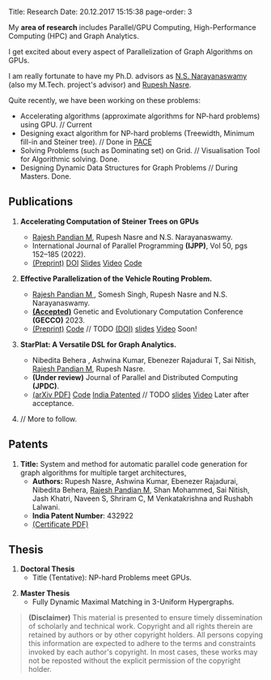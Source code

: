 Title: Research
Date: 20.12.2017 15:15:38
page-order: 3

My **area of research** includes Parallel/GPU Computing, High-Performance Computing (HPC) and Graph Analytics. 

I get excited about every aspect of Parallelization of Graph Algorithms on GPUs.

I am really fortunate to have my Ph.D. advisors as [N.S. Narayanaswamy][1] (also my M.Tech. project's advisor) and [Rupesh Nasre][3].

<!--- Both of them are wonderful professors/researchers I have ever met. From them, I have not just learnt doing research but also about good human values and other life+soft skills. -->


Quite recently, we have been working on these problems:

- Accelerating algorithms (approximate algorithms for NP-hard problems) using GPU. // Current
- Designing exact algorithm for NP-hard problems (Treewidth, Minimum fill-in and Steiner tree). // Done in [PACE][2] 
- Solving Problems (such as Dominating set) on Grid.  // Visualisation Tool for Algorithmic solving. Done.
- Designing Dynamic Data Structures for Graph Problems // During Masters. Done.

  
## Publications

1. **Accelerating Computation of Steiner Trees on GPUs**
    - <u>Rajesh Pandian M</u>, Rupesh Nasre and N.S. Narayanaswamy.
    - International Journal of Parallel Programming **(IJPP)**, Vol 50, pgs 152–185 (2022). 
    - [(Preprint)]({static}/pdfs/steiner-ijpp22-preprint.pdf) [DOI][5] [Slides]({static}/pdfs/sem2-v4.pdf) [Video](https://youtu.be/BIecDhPdWaQ) [Code](https://doi.org/10.5281/zenodo.4477087) 

2. **Effective Parallelization of the Vehicle Routing Problem.**
    - <u>Rajesh Pandian M </u>, Somesh Singh, Rupesh Nasre and N.S. Narayanaswamy.
    - **[(Accepted)](https://gecco-2023.sigevo.org/Accepted-Papers#&sort[wptrackerlist23-1]=0-0&filter[wptrackerlist23-1]=-Parallel-)** Genetic and Evolutionary Computation Conference **(GECCO)** 2023.
    - [(Preprint)]({static}/pdfs/CVRP_v4.pdf) [Code](https://github.com/mrprajesh/parMDS) // TODO [(DOI)][7] [slides](#) [Video](#) Soon! 

3.  **StarPlat: A Versatile DSL for Graph Analytics.**
    - Nibedita Behera , Ashwina Kumar, Ebenezer Rajadurai T, Sai Nitish, <u>Rajesh Pandian M</u>, Rupesh Nasre.
    - **(Under review)** Journal of Parallel and Distributed Computing **(JPDC)**.  
    - [(arXiv PDF)](https://doi.org/10.48550/arXiv.2305.03317) [Code](https://github.com/nibeditabh/StarPlat)  [India Patented](https://drive.google.com/file/d/1BbzKyd0c8WGmbX1doh6gysPc3vuUlwU4/view?usp=sharing) // TODO [slides](#) [Video](#) Later after acceptance.  

4. // More to follow.
    


## Patents

1. **Title:** System and method for automatic parallel code generation for graph algorithms for multiple target architectures, 
    - **Authors:** Rupesh Nasre, Ashwina Kumar, Ebenezer Rajadurai, Nibedita Behera, <u>Rajesh Pandian M</u>, Shan Mohammed, Sai Nitish, Jash Khatri, Naveen S, Shriram C, M Venkatakrishna and Rushabh Lalwani.                              
    - **India Patent Number**: 432922        
    - [(Certificate PDF)](https://drive.google.com/file/d/1BbzKyd0c8WGmbX1doh6gysPc3vuUlwU4/view?usp=sharing)

## Thesis
1. **Doctoral Thesis**
    - Title (Tentative): NP-hard Problems meet GPUs.
<!--    - [PDF](#) [slides](#) [Video](#)  // TODO. Later  -->
2. **Master Thesis**
    - Fully Dynamic Maximal Matching in 3-Uniform Hypergraphs.
<!--- [slides](#)  // TODO   -->


[1]: http://www.cse.iitm.ac.in/~swamy/
[2]: https://pacechallenge.org
[3]: http://www.cse.iitm.ac.in/~rupesh/
[4]: https://rdcu.be/cCa9K
[5]: https://doi.org/10.1007/s10766-021-00723-0
[6]: https://doi.org/10.1145/3583131.3590458
[7]: https://doi.org/10.1145/3583131.3590458



> **(Disclaimer)** This material is presented to ensure timely dissemination of scholarly and technical work. Copyright and all rights therein are retained by authors or by other copyright holders. All persons copying this information are expected to adhere to the terms and constraints invoked by each author's copyright. In most cases, these works may not be reposted without the explicit permission of the copyright holder.
